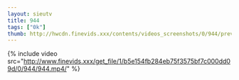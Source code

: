 ```yaml
--- 
layout: sieutv
title: 944
tags: ["0k"]
thumb: http://hwcdn.finevids.xxx/contents/videos_screenshots/0/944/preview.mp4.jpg
---
```

{% include video src="http://www.finevids.xxx/get_file/1/b5e154fb284eb75f3575bf7c000dd09d/0/944/944.mp4/" %} 
